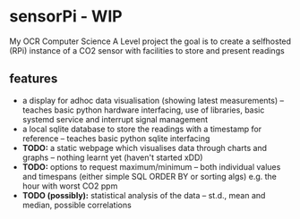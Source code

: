 # sensorPi - WIP
My OCR Computer Science A Level project
the goal is to create a selfhosted (RPi) instance of a CO2 sensor with facilities to store and present readings
## features
- a display for adhoc data visualisation (showing latest measurements) – teaches basic python hardware interfacing, use of libraries, basic systemd service and interrupt signal management
- a local sqlite database to store the readings with a timestamp for reference – teaches basic python sqlite interfacing
- **TODO:** a static webpage which visualises data through charts and graphs – nothing learnt yet (haven't started xDD)
- **TODO:** options to request maximum/minimum – both individual values and timespans (either simple SQL ORDER BY or sorting algs) e.g. the hour with worst CO2 ppm
- **TODO (possibly):**  statistical analysis of the data – st.d., mean and median, possible correlations
